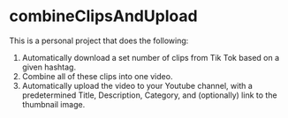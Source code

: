 # combineClipsAndUpload

This is a personal project that does the following:

1. Automatically download a set number of clips from Tik Tok based on a given hashtag.
2. Combine all of these clips into one video.
3. Automatically upload the video to your Youtube channel, with a predetermined Title, Description, Category, and (optionally) link to the thumbnail image.  
